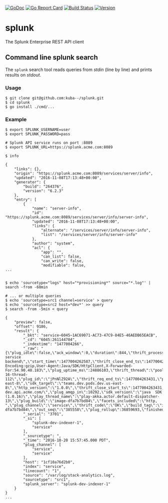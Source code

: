[![GoDoc](https://godoc.org/github.com/kuba--/splunk?status.svg)](http://godoc.org/github.com/kuba--/splunk)
[![Go Report Card](https://goreportcard.com/badge/github.com/kuba--/splunk)](https://goreportcard.com/report/github.com/kuba--/splunk)
[![Build Status](https://travis-ci.org/kuba--/splunk.svg?branch=master)](https://travis-ci.org/kuba--/splunk)
[![Version](https://badge.fury.io/gh/kuba--%2Fsplunk.svg)](https://github.com/kuba--/splunk/releases)
# splunk
The Splunk Enterprise REST API client

## Command line splunk search
The ```splunk``` search tool reads queries from *stdin* (line by line) and prints results on *stdout*.

### Usage
```
$ git clone git@github.com:kuba--/splunk.git
$ cd splunk
$ go install ./cmd/...
```

### Example
```
$ export SPLUNK_USERNAME=user
$ export SPLUNK_PASSWORD=pass

# Splunk API service runs on port :8089
$ export SPLUNK_URL=https://splunk.acme.com:8089

$ info

{
	"links": {},
	"origin": "https://splunk.acme.com:8089/services/server/info",
	"updated": "2016-11-08T17:13:48+00:00",
	"generator": {
		"build": "264376",
		"version": "6.2.3"
	},
	"entry": [
		{
			"name": "server-info",
			"id": "https://splunk.acme.com:8089/services/server/info/server-info",
			"updated": "2016-11-08T17:13:48+00:00",
			"links": {
				"alternate": "/services/server/info/server-info",
				"list": "/services/server/info/server-info"
			},
			"author": "system",
			"acl": {
				"app": "",
				"can_list": false,
				"can_write": false,
				"modifiable": false,
...


$ echo 'sourcetype="logs" host="*provisioning*" source="*.log"' | search -from -60min

# ... or multiple queries
$ echo 'sourcetype=src1 channel=service' > query
$ echo 'sourcetype=src2 host=*dev*' >> query
$ search -from -5min < query

{
	"preview": false,
	"offset": 9186,
	"result": {
		"_bkt": "service~6045~1AC69071-AC73-47C9-84E5-46AEDB65EACB",
		"_cd": "6045:261144704",
		"_indextime": "1477004266",
		"_raw": "{\"plug_idle\":false,\"ack_window\":0,\"duration\":844,\"thrift_process_start_ts\":1477004262587,\"consumer_src\":\"cm4S4TEOy9p3lrTYVU0MJ8L6KAh3AGbO\",\"plug_used_by\":\"derivative service backend\",\"start_time\":1477004262587,\"thrift_close_end_ts\":1477004263431,\"seq\":\"385555\",\"http_request_headers\":\"Accept-Encoding:gzip,User-Agent:Java/SDK/HttpClient,X-Forwarded-For:54.90.48.183\",\"plug_uptime_ms\":24886103,\"thrift_thread\":\"pool-16-thread-112\",\"plug_id\":\"jPnNlZ92A\",\"thrift_req_end_ts\":1477004263431,\"plug_checkpoint\":\"ZxDbrHb\",\"origin_server\":\"1cf10a76d2b0\",\"plug_ampq_broker\":0,\"api_level\":\"primary\",\"plug_type\":1,\"http_remoteip\":\"54.90.48.183\",\"api_category\":\"thrift/http\",\"http_method\":\"POST\",\"version\":\"1.0.0\",\"plug_container\":\"7e2396b02160\",\"source_service\":\"",\"api_scope\":\"F\",\"deployment\":\"teams.dev.pods.dev.us-east-8\",\"sdk_target\":\"teams.dev.pods.dev.us-east-8\",\"http_version\":\"1.0.0\",\"thrift_close_start_ts\":1477004263431,\"api_method\":\"/\",\"thrift_req\":\"pull_ack\",\"status\":\"ok\",\"events_bytes\":349,\"http_url\":\"eventing-dev.api.acme.com/\",\"plug_amqp_in\":10292,\"sdk_version\":\"java  SDK (1.0.16)\",\"play_thread_name\":\"play-akka.actor.default-dispatcher-13\",\"plug_build\":\"image-dfa7b7bd84\",\"facets_included\":\"http, ",\"plug_channel\":\"service\",\"thrift_code\":\"OK\",\"build_tag\":\"image-dfa7b7bd84\",\"out_seq\":\"385558\",\"plug_rollup\":36859693,\"finished_seq\":385559,\"payload_size\":150,\"thrift_process_end_ts\":1477004263431,\"plug_lag_ms\":820}",
		"_serial": "3701",
		"_si": [
			"splunk-dev-indexer-1",
			"service"
		],
		"_sourcetype": ",
		"_time": "2016-10-20 15:57:45.000 PDT",
		"plug_channel": [
			"service",
			"service"
		],
		"host": "1cf10a76d2b0",
		"index": "service",
		"linecount": "1",
		"source": "/var/log/stack-analytics.log",
		"sourcetype": "src1",
		"splunk_server": "splunk-dev-indexer-1"
	}
}
...
```

